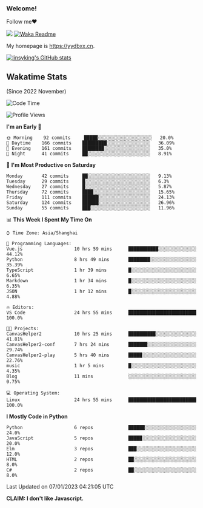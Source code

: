### Welcome!

Follow me:heart:

![](https://visitor-badge.glitch.me/badge?page_id=linsyking.linsyking)
[![Waka Readme](https://github.com/linsyking/linsyking/actions/workflows/waka-readme.yml/badge.svg)](https://github.com/linsyking/linsyking/actions/workflows/waka-readme.yml)

My homepage is <https://yydbxx.cn>.

[![linsyking's GitHub stats](https://github-readme-stats.vercel.app/api?username=linsyking&show_icons=true&theme=onedark)](https://github.com/anuraghazra/github-readme-stats)

## Wakatime Stats

(Since 2022 November)

<!--START_SECTION:waka-->
![Code Time](http://img.shields.io/badge/Code%20Time-78%20hrs%2039%20mins-blue)

![Profile Views](http://img.shields.io/badge/Profile%20Views-0-blue)

**I'm an Early 🐤** 

```text
🌞 Morning    92 commits     █████░░░░░░░░░░░░░░░░░░░░   20.0% 
🌆 Daytime    166 commits    █████████░░░░░░░░░░░░░░░░   36.09% 
🌃 Evening    161 commits    ████████░░░░░░░░░░░░░░░░░   35.0% 
🌙 Night      41 commits     ██░░░░░░░░░░░░░░░░░░░░░░░   8.91%

```
📅 **I'm Most Productive on Saturday** 

```text
Monday       42 commits     ██░░░░░░░░░░░░░░░░░░░░░░░   9.13% 
Tuesday      29 commits     █░░░░░░░░░░░░░░░░░░░░░░░░   6.3% 
Wednesday    27 commits     █░░░░░░░░░░░░░░░░░░░░░░░░   5.87% 
Thursday     72 commits     ████░░░░░░░░░░░░░░░░░░░░░   15.65% 
Friday       111 commits    ██████░░░░░░░░░░░░░░░░░░░   24.13% 
Saturday     124 commits    ██████░░░░░░░░░░░░░░░░░░░   26.96% 
Sunday       55 commits     ███░░░░░░░░░░░░░░░░░░░░░░   11.96%

```


📊 **This Week I Spent My Time On** 

```text
⌚︎ Time Zone: Asia/Shanghai

💬 Programming Languages: 
Vue.js                   10 hrs 59 mins      ███████████░░░░░░░░░░░░░░   44.12% 
Python                   8 hrs 49 mins       ████████░░░░░░░░░░░░░░░░░   35.39% 
TypeScript               1 hr 39 mins        █░░░░░░░░░░░░░░░░░░░░░░░░   6.65% 
Markdown                 1 hr 34 mins        █░░░░░░░░░░░░░░░░░░░░░░░░   6.35% 
JSON                     1 hr 12 mins        █░░░░░░░░░░░░░░░░░░░░░░░░   4.88%

🔥 Editors: 
VS Code                  24 hrs 55 mins      █████████████████████████   100.0%

🐱‍💻 Projects: 
CanvasHelper2            10 hrs 25 mins      ██████████░░░░░░░░░░░░░░░   41.81% 
CanvasHelper2-conf       7 hrs 24 mins       ███████░░░░░░░░░░░░░░░░░░   29.74% 
CanvasHelper2-play       5 hrs 40 mins       █████░░░░░░░░░░░░░░░░░░░░   22.76% 
music                    1 hr 5 mins         █░░░░░░░░░░░░░░░░░░░░░░░░   4.35% 
Blog                     11 mins             ░░░░░░░░░░░░░░░░░░░░░░░░░   0.75%

💻 Operating System: 
Linux                    24 hrs 55 mins      █████████████████████████   100.0%

```

**I Mostly Code in Python** 

```text
Python                   6 repos             ██████░░░░░░░░░░░░░░░░░░░   24.0% 
JavaScript               5 repos             █████░░░░░░░░░░░░░░░░░░░░   20.0% 
Elm                      3 repos             ███░░░░░░░░░░░░░░░░░░░░░░   12.0% 
HTML                     2 repos             ██░░░░░░░░░░░░░░░░░░░░░░░   8.0% 
C#                       2 repos             ██░░░░░░░░░░░░░░░░░░░░░░░   8.0%

```



 Last Updated on 07/01/2023 04:21:05 UTC
<!--END_SECTION:waka-->

**CLAIM: I don't like Javascript.**
